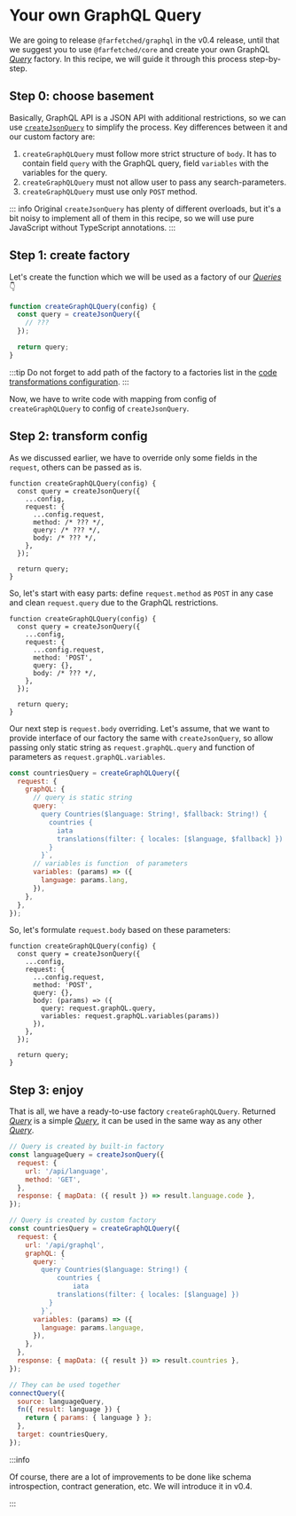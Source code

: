 # Your own GraphQL Query

We are going to release `@farfetched/graphql` in the v0.4 release, until that we suggest you to use `@farfetched/core` and create your own GraphQL [_Query_](/api/primitives/query) factory. In this recipe, we will guide it through this process step-by-step.

## Step 0: choose basement

Basically, GraphQL API is a JSON API with additional restrictions, so we can use [`createJsonQuery`](/api/factories/create_json_query) to simplify the process. Key differences between it and our custom factory are:

1. `createGraphQLQuery` must follow more strict structure of `body`. It has to contain field `query` with the GraphQL query, field `variables` with the variables for the query.
2. `createGraphQLQuery` must not allow user to pass any search-parameters.
3. `createGraphQLQuery` must use only `POST` method.

::: info
Original `createJsonQuery` has plenty of different overloads, but it's a bit noisy to implement all of them in this recipe, so we will use pure JavaScript without TypeScript annotations.
:::

## Step 1: create factory

Let's create the function which we will be used as a factory of our [_Queries_](/api/primitives/query) 👇

```js
function createGraphQLQuery(config) {
  const query = createJsonQuery({
    // ???
  });

  return query;
}
```

:::tip
Do not forget to add path of the factory to a factories list in the [code transformations configuration](/recipes/sids).
:::

Now, we have to write code with mapping from config of `createGraphQLQuery` to config of `createJsonQuery`.

## Step 2: transform config

As we discussed earlier, we have to override only some fields in the `request`, others can be passed as is.

```js{3,5}
function createGraphQLQuery(config) {
  const query = createJsonQuery({
    ...config,
    request: {
      ...config.request,
      method: /* ??? */,
      query: /* ??? */,
      body: /* ??? */,
    },
  });

  return query;
}
```

So, let's start with easy parts: define `request.method` as `POST` in any case and clean `request.query` due to the GraphQL restrictions.

```js{6-7}
function createGraphQLQuery(config) {
  const query = createJsonQuery({
    ...config,
    request: {
      ...config.request,
      method: 'POST',
      query: {},
      body: /* ??? */,
    },
  });

  return query;
}
```

Our next step is `request.body` overriding. Let's assume, that we want to provide interface of our factory the same with `createJsonQuery`, so allow passing only static string as `request.graphQL.query` and function of parameters as `request.graphQL.variables`.

```js
const countriesQuery = createGraphQLQuery({
  request: {
    graphQL: {
      // query is static string
      query: `
        query Countries($language: String!, $fallback: String!) {
          countries {
            iata
            translations(filter: { locales: [$language, $fallback] })
          }
        }`,
      // variables is function  of parameters
      variables: (params) => ({
        language: params.lang,
      }),
    },
  },
});
```

So, let's formulate `request.body` based on these parameters:

```js{8-11}
function createGraphQLQuery(config) {
  const query = createJsonQuery({
    ...config,
    request: {
      ...config.request,
      method: 'POST',
      query: {},
      body: (params) => ({
        query: request.graphQL.query,
        variables: request.graphQL.variables(params))
      }),
    },
  });

  return query;
}
```

## Step 3: enjoy

That is all, we have a ready-to-use factory `createGraphQLQuery`. Returned [_Query_](/api/primitives/query) is a simple [_Query_](/api/primitives/query), it can be used in the same way as any other [_Query_](/api/primitives/query).

```js
// Query is created by built-in factory
const languageQuery = createJsonQuery({
  request: {
    url: '/api/language',
    method: 'GET',
  },
  response: { mapData: ({ result }) => result.language.code },
});

// Query is created by custom factory
const countriesQuery = createGraphQLQuery({
  request: {
    url: '/api/graphql',
    graphQL: {
      query: `
        query Countries($language: String!) {
            countries {
                iata
            translations(filter: { locales: [$language] })
          }
        }`,
      variables: (params) => ({
        language: params.language,
      }),
    },
  },
  response: { mapData: ({ result }) => result.countries },
});

// They can be used together
connectQuery({
  source: languageQuery,
  fn({ result: language }) {
    return { params: { language } };
  },
  target: countriesQuery,
});
```

:::info

Of course, there are a lot of improvements to be done like schema introspection, contract generation, etc. We will introduce it in v0.4.

:::
